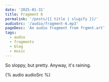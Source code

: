 ```yaml
---
date: '2025-01-31'
title: Fragment 6
permalink: '/posts/{{ title | slugify }}/'
audioSrc: '/audio/fragment-6.mp3'
pageDesc: 'An audio fragment from frgmnt.art'
tags:
  - audio
  - fragments
  - blog
  - music
---
```


So sloppy, but pretty. Anyway, it's raining.
<!-- split -->

{% audio audioSrc %}
